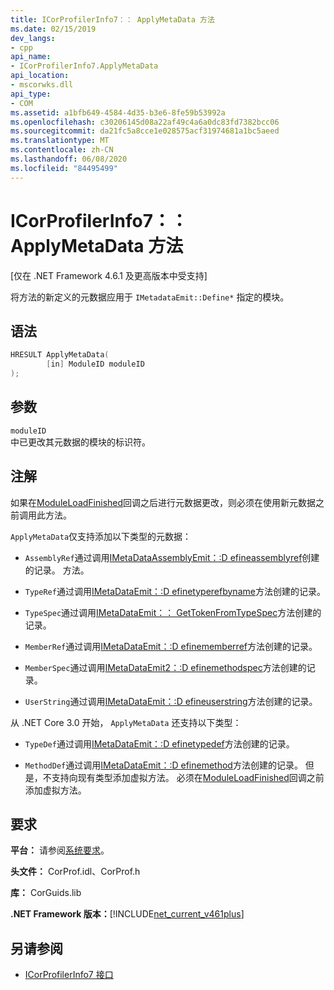 ```yaml
---
title: ICorProfilerInfo7：： ApplyMetaData 方法
ms.date: 02/15/2019
dev_langs:
- cpp
api_name:
- ICorProfilerInfo7.ApplyMetaData
api_location:
- mscorwks.dll
api_type:
- COM
ms.assetid: a1bfb649-4584-4d35-b3e6-8fe59b53992a
ms.openlocfilehash: c30206145d08a22af49c4a6a0dc83fd7382bcc06
ms.sourcegitcommit: da21fc5a8cce1e028575acf31974681a1bc5aeed
ms.translationtype: MT
ms.contentlocale: zh-CN
ms.lasthandoff: 06/08/2020
ms.locfileid: "84495499"
---
```

# <a name="icorprofilerinfo7applymetadata-method"></a>ICorProfilerInfo7：： ApplyMetaData 方法
[仅在 .NET Framework 4.6.1 及更高版本中受支持]  
  
 将方法的新定义的元数据应用于 `IMetadataEmit::Define*` 指定的模块。  
  
## <a name="syntax"></a>语法  
  
```cpp
HRESULT ApplyMetaData(  
        [in] ModuleID moduleID  
);  
```  
  
## <a name="parameters"></a>参数  
 `moduleID`  
 中已更改其元数据的模块的标识符。  
  
## <a name="remarks"></a>注解  
 如果在[ModuleLoadFinished](icorprofilercallback-moduleloadfinished-method.md)回调之后进行元数据更改，则必须在使用新元数据之前调用此方法。  
  
 `ApplyMetaData`仅支持添加以下类型的元数据：  
  
- `AssemblyRef`通过调用[IMetaDataAssemblyEmit：:D efineassemblyref](../metadata/imetadataassemblyemit-defineassemblyref-method.md)创建的记录。 方法。  
  
- `TypeRef`通过调用[IMetaDataEmit：:D efinetyperefbyname](../metadata/imetadataemit-definetyperefbyname-method.md)方法创建的记录。  
  
- `TypeSpec`通过调用[IMetaDataEmit：： GetTokenFromTypeSpec](../metadata/imetadataemit-gettokenfromtypespec-method.md)方法创建的记录。  
  
- `MemberRef`通过调用[IMetaDataEmit：:D efinememberref](../metadata/imetadataemit-definememberref-method.md)方法创建的记录。  
  
- `MemberSpec`通过调用[IMetaDataEmit2：:D efinemethodspec](../metadata/imetadataemit2-definemethodspec-method.md)方法创建的记录。  
  
- `UserString`通过调用[IMetaDataEmit：:D efineuserstring](../metadata/imetadataemit-defineuserstring-method.md)方法创建的记录。  

从 .NET Core 3.0 开始， `ApplyMetaData` 还支持以下类型：

- `TypeDef`通过调用[IMetaDataEmit：:D efinetypedef](../metadata/imetadataemit-definetypedef-method.md)方法创建的记录。

- `MethodDef`通过调用[IMetaDataEmit：:D efinemethod](../metadata/imetadataemit-definemethod-method.md)方法创建的记录。 但是，不支持向现有类型添加虚拟方法。 必须在[ModuleLoadFinished](icorprofilercallback-moduleloadfinished-method.md)回调之前添加虚拟方法。

## <a name="requirements"></a>要求  
 **平台：** 请参阅[系统要求](../../get-started/system-requirements.md)。  
  
 **头文件：** CorProf.idl、CorProf.h  
  
 **库：** CorGuids.lib  
  
 **.NET Framework 版本：**[!INCLUDE[net_current_v461plus](../../../../includes/net-current-v461plus-md.md)]  
  
## <a name="see-also"></a>另请参阅

- [ICorProfilerInfo7 接口](icorprofilerinfo7-interface.md)
